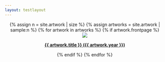 ```yaml
---
layout: testlayout
---
```


<div style="display:block; text-align:center;">
{% assign n = site.artwork | size %}
{% assign artworks = site.artwork | sample:n %}  
{% for artwork in artworks %}
{% if artwork.frontpage %}
<a href="{{ artwork.url }}">
    <div class="tile">
        <div class="tilethumbnail">
        <img src="/assets/{{ artwork.catalogue }}-thumbnail.png"/>
        </div>
        <p><b>{{ artwork.title }} ({{ artwork.year }})</b></p>
    </div>
</a>
{% endif %}
{% endfor %}
</div>
